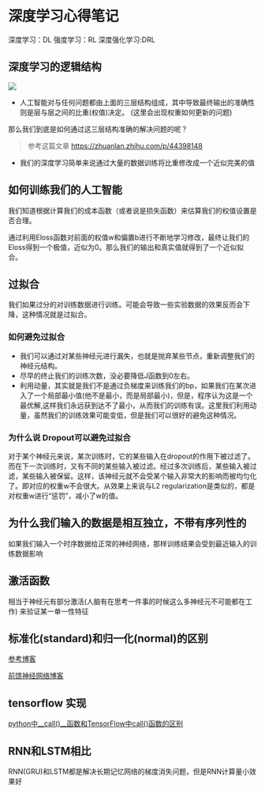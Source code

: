 # 深度学习心得笔记

深度学习：DL
强度学习：RL
深度强化学习:DRL

## 深度学习的逻辑结构

![](https://ai-studio-static-online.cdn.bcebos.com/24ba46820718419da5b164c55410fa871bc1dc870377440894dae3a77b85957d)

* 人工智能对与任何问题都由上面的三层结构组成，其中导致最终输出的准确性则是层与层之间的比重(权值)决定。
(这里会出现权重如何更新的问题)

那么我们到底是如何通过这三层结构准确的解决问题的呢？

> 参考这篇文章 https://zhuanlan.zhihu.com/p/44398148

* 我们的深度学习简单来说通过大量的数据训练将比重修改成一个近似完美的值

## 如何训练我们的人工智能

我们知道根据计算我们的成本函数（或者说是损失函数）来估算我们的权值设置是否合理。

通过利用Eloss函数对前面的权值w和偏置b进行不断地学习修改，最终让我们的Eloss得到一个极值，近似为0。那么我们的输出和真实值就得到了一个近似拟合。

## 过拟合

我们如果过分的对训练数据进行训练。可能会导致一些实验数据的效果反而会下降，这种情况就是过拟合。

### 如何避免过拟合
* 我们可以通过对某些神经元进行漏失，也就是抛弃某些节点，重新调整我们的神经元结构。
* 尽早的终止我们的训练次数，没必要降低J函数到0左右。
* 利用动量，其实就是我们不是通过负梯度来训练我们的bp，如果我们在某次进入了一个局部最小值(他不是最小，而是局部最小)，但是，程序认为这是一个最优解,这样我们永远获到达不了最小，从而我们的训练有误。这里我们利用动量，虽然我们的训练效果可能变低，但是我们可以很好的避免这种情况。


### 为什么说 Dropout可以避免过拟合

对于某个神经元来说，某次训练时，它的某些输入在dropout的作用下被过滤了。而在下一次训练时，又有不同的某些输入被过滤。经过多次训练后，某些输入被过滤，某些输入被保留。这样，该神经元就不会受某个输入非常大的影响而被均匀化了。即对应的权重w不会很大。从效果上来说与L2 regularization是类似的，都是对权重w进行“惩罚”，减小了w的值。

## 为什么我们输入的数据是相互独立，不带有序列性的

如果我们输入一个时序数据给正常的神经网络，那样训练结果会受到最近输入的训练数据影响


## 激活函数
 相当于神经元有部分激活(人脑有在思考一件事的时候这么多神经元不可能都在工作) 来验证某一单一性特征


## 标准化(standard)和归一化(normal)的区别
[参考博客](https://blog.csdn.net/weixin_36604953/article/details/102652160)

[前馈神经网络博客](https://www.cnblogs.com/lugendary/p/16088570.html#%E5%89%8D%E9%A6%88%E7%BD%91%E7%BB%9C)


## tensorflow 实现

[python中__call()__函数和TensorFlow中call()函数的区别](https://blog.csdn.net/dream_to_dream/article/details/115295662)

## RNN和LSTM相比

RNN(GRU)和LSTM都是解决长期记忆网络的梯度消失问题，但是RNN计算量小效果好